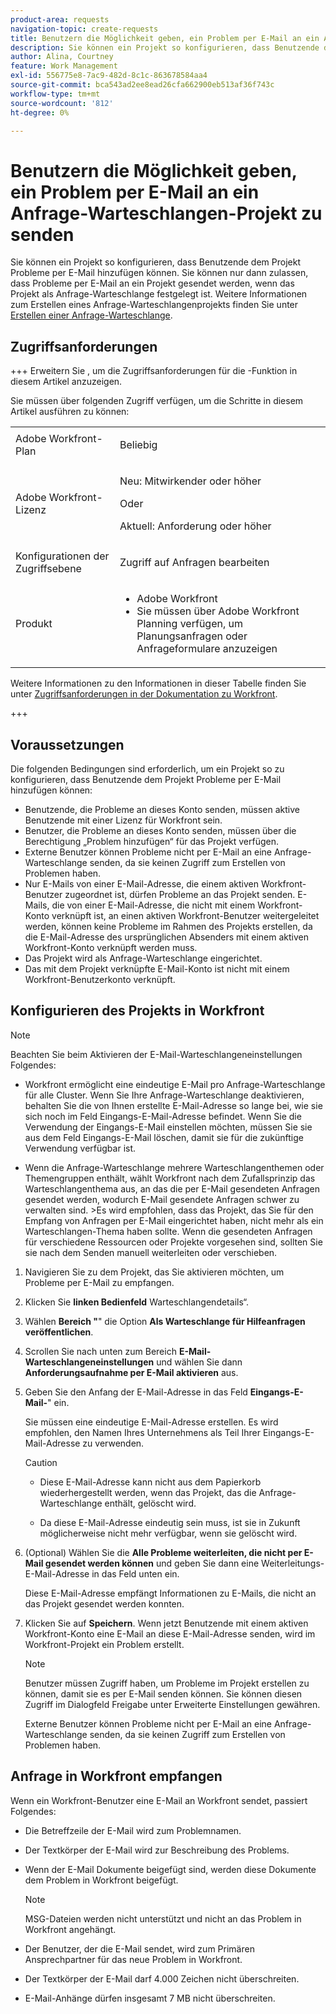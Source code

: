 ```yaml
---
product-area: requests
navigation-topic: create-requests
title: Benutzern die Möglichkeit geben, ein Problem per E-Mail an ein Anfrage-Warteschlangenprojekt zu senden
description: Sie können ein Projekt so konfigurieren, dass Benutzende dem Projekt Probleme per E-Mail hinzufügen können.
author: Alina, Courtney
feature: Work Management
exl-id: 556775e8-7ac9-482d-8c1c-863678584aa4
source-git-commit: bca543ad2ee8ead26cfa662900eb513af36f743c
workflow-type: tm+mt
source-wordcount: '812'
ht-degree: 0%

---
```


# Benutzern die Möglichkeit geben, ein Problem per E-Mail an ein Anfrage-Warteschlangen-Projekt zu senden

<!-- Audited: 4/2025 -->

<!--
<p style="color: #ff1493;" data-mc-conditions="QuicksilverOrClassic.Draft mode">(NOTE:&nbsp;When updating POP account information here, also update information in these articles: Allowing users to reply to email notifications, Configuring Email Notifications, Understanding the Queue Details Tab in a Project )</p>
-->

Sie können ein Projekt so konfigurieren, dass Benutzende dem Projekt Probleme per E-Mail hinzufügen können. Sie können nur dann zulassen, dass Probleme per E-Mail an ein Projekt gesendet werden, wenn das Projekt als Anfrage-Warteschlange festgelegt ist. Weitere Informationen zum Erstellen eines Anfrage-Warteschlangenprojekts finden Sie unter [Erstellen einer Anfrage-Warteschlange](../../../manage-work/requests/create-and-manage-request-queues/create-request-queue.md).

## Zugriffsanforderungen

+++ Erweitern Sie , um die Zugriffsanforderungen für die -Funktion in diesem Artikel anzuzeigen.

Sie müssen über folgenden Zugriff verfügen, um die Schritte in diesem Artikel ausführen zu können:

<table style="table-layout:auto"> 
 <col> 
 <col> 
 <tbody> 
  <tr> 
   <td role="rowheader">Adobe Workfront-Plan</td> 
   <td> <p>Beliebig </p> </td> 
  </tr> 
  <tr> 
   <td role="rowheader">Adobe Workfront-Lizenz</td> 
   <td> <p>Neu: Mitwirkender oder höher</p>
   Oder
   <p>Aktuell: Anforderung oder höher</p>
    </td> 
  </tr> 
  <tr> 
   <td role="rowheader">Konfigurationen der Zugriffsebene</td> 
   <td> <p>Zugriff auf Anfragen bearbeiten</p>  </td> 
  </tr> 
  <tr> 
   <td role="rowheader"> Produkt</td> 
   <td> <ul><li>Adobe Workfront</li><li>Sie müssen über Adobe Workfront Planning verfügen, um Planungsanfragen oder Anfrageformulare anzuzeigen</td> 
  </tr> 
 </tbody> 
</table>

Weitere Informationen zu den Informationen in dieser Tabelle finden Sie unter [Zugriffsanforderungen in der Dokumentation zu Workfront](/help/quicksilver/administration-and-setup/add-users/access-levels-and-object-permissions/access-level-requirements-in-documentation.md).

+++

## Voraussetzungen

Die folgenden Bedingungen sind erforderlich, um ein Projekt so zu konfigurieren, dass Benutzende dem Projekt Probleme per E-Mail hinzufügen können:

* Benutzende, die Probleme an dieses Konto senden, müssen aktive Benutzende mit einer Lizenz für Workfront sein.
* Benutzer, die Probleme an dieses Konto senden, müssen über die Berechtigung „Problem hinzufügen“ für das Projekt verfügen.
* Externe Benutzer können Probleme nicht per E-Mail an eine Anfrage-Warteschlange senden, da sie keinen Zugriff zum Erstellen von Problemen haben.
* Nur E-Mails von einer E-Mail-Adresse, die einem aktiven Workfront-Benutzer zugeordnet ist, dürfen Probleme an das Projekt senden. E-Mails, die von einer E-Mail-Adresse, die nicht mit einem Workfront-Konto verknüpft ist, an einen aktiven Workfront-Benutzer weitergeleitet werden, können keine Probleme im Rahmen des Projekts erstellen, da die E-Mail-Adresse des ursprünglichen Absenders mit einem aktiven Workfront-Konto verknüpft werden muss.
* Das Projekt wird als Anfrage-Warteschlange eingerichtet.
* Das mit dem Projekt verknüpfte E-Mail-Konto ist nicht mit einem Workfront-Benutzerkonto verknüpft.

## Konfigurieren des Projekts in Workfront

>[!NOTE]
>
>Beachten Sie beim Aktivieren der E-Mail-Warteschlangeneinstellungen Folgendes:
>
>* Workfront ermöglicht eine eindeutige E-Mail pro Anfrage-Warteschlange für alle Cluster. Wenn Sie Ihre Anfrage-Warteschlange deaktivieren, behalten Sie die von Ihnen erstellte E-Mail-Adresse so lange bei, wie sie sich noch im Feld Eingangs-E-Mail-Adresse befindet. Wenn Sie die Verwendung der Eingangs-E-Mail einstellen möchten, müssen Sie sie aus dem Feld Eingangs-E-Mail löschen, damit sie für die zukünftige Verwendung verfügbar ist.
>
>* Wenn die Anfrage-Warteschlange mehrere Warteschlangenthemen oder Themengruppen enthält, wählt Workfront nach dem Zufallsprinzip das Warteschlangenthema aus, an das die per E-Mail gesendeten Anfragen gesendet werden, wodurch E-Mail gesendete Anfragen schwer zu verwalten sind.
>  &#x200B;>Es wird empfohlen, dass das Projekt, das Sie für den Empfang von Anfragen per E-Mail eingerichtet haben, nicht mehr als ein Warteschlangen-Thema haben sollte. Wenn die gesendeten Anfragen für verschiedene Ressourcen oder Projekte vorgesehen sind, sollten Sie sie nach dem Senden manuell weiterleiten oder verschieben.

1. Navigieren Sie zu dem Projekt, das Sie aktivieren möchten, um Probleme per E-Mail zu empfangen.
1. Klicken Sie **linken Bedienfeld** Warteschlangendetails“.
1. Wählen **Bereich &quot;**&quot; die Option **Als Warteschlange für Hilfeanfragen veröffentlichen**.

1. Scrollen Sie nach unten zum Bereich **E-Mail-Warteschlangeneinstellungen** und wählen Sie dann **Anforderungsaufnahme per E-Mail aktivieren** aus.

1. Geben Sie den Anfang der E-Mail-Adresse in das Feld **Eingangs-E-Mail-**&quot; ein.

   Sie müssen eine eindeutige E-Mail-Adresse erstellen. Es wird empfohlen, den Namen Ihres Unternehmens als Teil Ihrer Eingangs-E-Mail-Adresse zu verwenden.

   >[!CAUTION]
   >
   >* Diese E-Mail-Adresse kann nicht aus dem Papierkorb wiederhergestellt werden, wenn das Projekt, das die Anfrage-Warteschlange enthält, gelöscht wird.
   >
   >* Da diese E-Mail-Adresse eindeutig sein muss, ist sie in Zukunft möglicherweise nicht mehr verfügbar, wenn sie gelöscht wird.
   <!--
   >This was the case previously, but it's not working this way anymore, since August 2022: * Emails forwarded to this email address are not added as issues to the project in&nbsp;Workfront. Only emails created from this email address are added as issues.
   -->

1. (Optional) Wählen Sie die **Alle Probleme weiterleiten, die nicht per E-Mail gesendet werden können** und geben Sie dann eine Weiterleitungs-E-Mail-Adresse in das Feld unten ein.

   Diese E-Mail-Adresse empfängt Informationen zu E-Mails, die nicht an das Projekt gesendet werden konnten.

1. Klicken Sie auf **Speichern**. Wenn jetzt Benutzende mit einem aktiven Workfront-Konto eine E-Mail an diese E-Mail-Adresse senden, wird im Workfront-Projekt ein Problem erstellt.

   >[!NOTE]
   >
   >Benutzer müssen Zugriff haben, um Probleme im Projekt erstellen zu können, damit sie es per E-Mail senden können. Sie können diesen Zugriff im Dialogfeld Freigabe unter Erweiterte Einstellungen gewähren.
   >
   >Externe Benutzer können Probleme nicht per E-Mail an eine Anfrage-Warteschlange senden, da sie keinen Zugriff zum Erstellen von Problemen haben.

## Anfrage in Workfront empfangen

Wenn ein Workfront-Benutzer eine E-Mail an Workfront sendet, passiert Folgendes:

* Die Betreffzeile der E-Mail wird zum Problemnamen.
* Der Textkörper der E-Mail wird zur Beschreibung des Problems.
* Wenn der E-Mail Dokumente beigefügt sind, werden diese Dokumente dem Problem in Workfront beigefügt.

  >[!NOTE]
  >
  > MSG-Dateien werden nicht unterstützt und nicht an das Problem in Workfront angehängt.

* Der Benutzer, der die E-Mail sendet, wird zum Primären Ansprechpartner für das neue Problem in Workfront.
* Der Textkörper der E-Mail darf 4.000 Zeichen nicht überschreiten.
* E-Mail-Anhänge dürfen insgesamt 7 MB nicht überschreiten.

